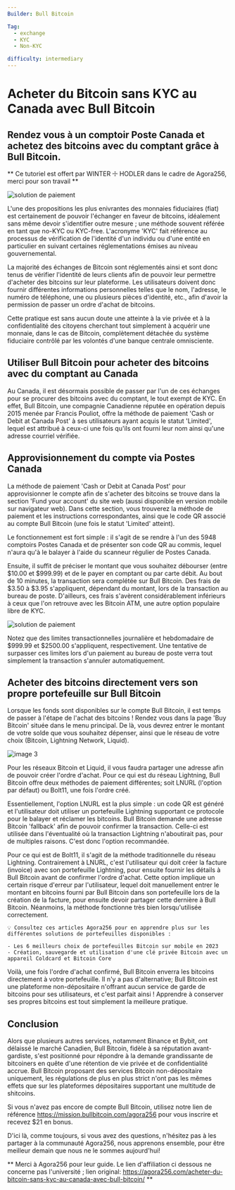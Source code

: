 ```yaml
---
Builder: Bull Bitcoin

Tag:
  - exchange
  - KYC
  - Non-KYC

difficulty: intermediary
---
```


# Acheter du Bitcoin sans KYC au Canada avec Bull Bitcoin

## Rendez vous à un comptoir Poste Canada et achetez des bitcoins avec du comptant grâce à Bull Bitcoin.

** Ce tutoriel est offert par WINTER ☩ HODLER dans le cadre de Agora256, merci pour son travail **

![solution de paiement](1.jpeg)

L'une des propositions les plus enivrantes des monnaies fiduciaires (fiat) est certainement de pouvoir l'échanger en faveur de bitcoins, idéalement sans même devoir s'identifier outre mesure ; une méthode souvent référée en tant que no-KYC ou KYC-free. L'acronyme 'KYC' fait référence au processus de vérification de l'identité d'un individu ou d'une entité en particulier en suivant certaines réglementations émises au niveau gouvernemental.

La majorité des échanges de Bitcoin sont réglementés ainsi et sont donc tenus de vérifier l'identité de leurs clients afin de pouvoir leur permettre d'acheter des bitcoins sur leur plateforme. Les utilisateurs doivent donc fournir différentes informations personnelles telles que le nom, l'adresse, le numéro de téléphone, une ou plusieurs pièces d'identité, etc., afin d'avoir la permission de passer un ordre d'achat de bitcoins.

Cette pratique est sans aucun doute une atteinte à la vie privée et à la confidentialité des citoyens cherchant tout simplement à acquérir une monnaie, dans le cas de Bitcoin, complètement détachée du système fiduciaire contrôlé par les volontés d'une banque centrale omnisciente.

## Utiliser Bull Bitcoin pour acheter des bitcoins avec du comptant au Canada

Au Canada, il est désormais possible de passer par l'un de ces échanges pour se procurer des bitcoins avec du comptant, le tout exempt de KYC. En effet, Bull Bitcoin, une compagnie Canadienne réputée en opération depuis 2015 menée par Francis Pouliot, offre la méthode de paiement 'Cash or Debit at Canada Post' à ses utilisateurs ayant acquis le statut 'Limited', lequel est attribué à ceux-ci une fois qu'ils ont fourni leur nom ainsi qu'une adresse courriel vérifiée.

## Approvisionnement du compte via Postes Canada

La méthode de paiement 'Cash or Debit at Canada Post' pour approvisionner le compte afin de s'acheter des bitcoins se trouve dans la section 'Fund your account' du site web (aussi disponible en version mobile sur navigateur web). Dans cette section, vous trouverez la méthode de paiement et les instructions correspondantes, ainsi que le code QR associé au compte Bull Bitcoin (une fois le statut 'Limited' atteint).

Le fonctionnement est fort simple : il s'agit de se rendre à l'un des 5948 comptoirs Postes Canada et de présenter son code QR au commis, lequel n'aura qu'à le balayer à l'aide du scanneur régulier de Postes Canada.

Ensuite, il suffit de préciser le montant que vous souhaitez débourser (entre $10.00 et $999.99) et de le payer en comptant ou par carte débit. Au bout de 10 minutes, la transaction sera complétée sur Bull Bitcoin. Des frais de $3.50 à $3.95 s'appliquent, dépendant du montant, lors de la transaction au bureau de poste. D'ailleurs, ces frais s'avèrent considérablement inférieurs à ceux que l'on retrouve avec les Bitcoin ATM, une autre option populaire libre de KYC.

![solution de paiement](2.jpeg)

Notez que des limites transactionnelles journalière et hebdomadaire de $999.99 et $2500.00 s'appliquent, respectivement. Une tentative de surpasser ces limites lors d'un paiement au bureau de poste verra tout simplement la transaction s'annuler automatiquement.

## Acheter des bitcoins directement vers son propre portefeuille sur Bull Bitcoin

Lorsque les fonds sont disponibles sur le compte Bull Bitcoin, il est temps de passer à l'étape de l'achat des bitcoins ! Rendez vous dans la page 'Buy Bitcoin' située dans le menu principal. De là, vous devrez entrer le montant de votre solde que vous souhaitez dépenser, ainsi que le réseau de votre choix (Bitcoin, Lightning Network, Liquid).

![image 3](3.jpeg)

Pour les réseaux Bitcoin et Liquid, il vous faudra partager une adresse afin de pouvoir créer l'ordre d'achat. Pour ce qui est du réseau Lightning, Bull Bitcoin offre deux méthodes de paiement différentes; soit LNURL (l'option par défaut) ou Bolt11, une fois l'ordre créé.

Essentiellement, l'option LNURL est la plus simple : un code QR est généré et l'utilisateur doit utiliser un portefeuille Lightning supportant ce protocole pour le balayer et réclamer les bitcoins. Bull Bitcoin demande une adresse Bitcoin 'fallback' afin de pouvoir confirmer la transaction. Celle-ci est utilisée dans l'éventualité où la transaction Lightning n'aboutirait pas, pour de multiples raisons. C'est donc l'option recommandée.

Pour ce qui est de Bolt11, il s'agit de la méthode traditionnelle du réseau Lightning. Contrairement à LNURL, c'est l'utilisateur qui doit créer la facture (invoice) avec son portefeuille Lightning, pour ensuite fournir les détails à Bull Bitcoin avant de confirmer l'ordre d'achat. Cette option implique un certain risque d'erreur par l'utilisateur, lequel doit manuellement entrer le montant en bitcoins fourni par Bull Bitcoin dans son portefeuille lors de la création de la facture, pour ensuite devoir partager cette dernière à Bull Bitcoin. Néanmoins, la méthode fonctionne très bien lorsqu'utilisée correctement.

    💡 Consultez ces articles Agora256 pour en apprendre plus sur les différentes solutions de portefeuilles disponibles :

    - Les 6 meilleurs choix de portefeuilles Bitcoin sur mobile en 2023
    - Création, sauvegarde et utilisation d'une clé privée Bitcoin avec un appareil Coldcard et Bitcoin Core

Voilà, une fois l'ordre d'achat confirmé, Bull Bitcoin enverra les bitcoins directement à votre portefeuille. Il n'y a pas d'alternative; Bull Bitcoin est une plateforme non-dépositaire n'offrant aucun service de garde de bitcoins pour ses utilisateurs, et c'est parfait ainsi ! Apprendre à conserver ses propres bitcoins est tout simplement la meilleure pratique.

## Conclusion

Alors que plusieurs autres services, notamment Binance et Bybit, ont délaissé le marché Canadien, Bull Bitcoin, fidèle à sa réputation avant-gardiste, s'est positionné pour répondre à la demande grandissante de bitcoiners en quête d'une rétention de vie privée et de confidentialité accrue. Bull Bitcoin proposant des services Bitcoin non-dépositaire uniquement, les régulations de plus en plus strict n'ont pas les mêmes effets que sur les plateformes dépositaires supportant une multitude de shitcoins.

Si vous n'avez pas encore de compte Bull Bitcoin, utilisez notre lien de référence https://mission.bullbitcoin.com/agora256 pour vous inscrire et recevez $21 en bonus.

D'ici là, comme toujours, si vous avez des questions, n'hésitez pas à les partager à la communauté Agora256, nous apprenons ensemble, pour être meilleur demain que nous ne le sommes aujourd'hui!

** Merci à Agora256 pour leur guide. Le lien d'affiliation ci dessous ne concerne pas l'université ; lien original: https://agora256.com/acheter-du-bitcoin-sans-kyc-au-canada-avec-bull-bitcoin/ **
